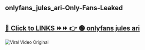 
 ## onlyfans_jules_ari-Only-Fans-Leaked

# <h2><a href="https://clipsfans.com/onlyfans_jules_ari&ref=git">🔗 Click to LINKS ⏩⏩ 👉 🟢 onlyfans jules ari </a></h2>

<a href="https://clipsfans.com/onlyfans_jules_ari&ref=git" rel="nofollow" data-target="animated-image.originalLink"><img src="https://i.ibb.co.com/xMMVF88/686577567.gif" alt="Viral Video Original" style="max-width: 100%; display: inline-block;" data-target="animated-image.originalImage"></a>
